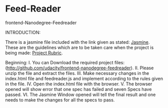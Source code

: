# Feed-Reader
frontend-Nanodegree-Feedreader

INTRODUCTION:

There is a jasmine file included with the link given as stated: [Jasmine](http://jasmine.github.io/).
These are the guidelines which are to be taken care when the project is being made: [Project Rubric](https://review.udacity.com/#!/projects/3442558598/rubric).

Beginning:
I. You can Download the required project files:(http://github.com/udacity/frontend-nanodegree-feedreader).
II. Please unzip the file and extract the files.
III. Make necessary changes in the index.html file and feedreader.js and implement according to the rules given in the file.
IV. Open the index.html file with the browser.
V. The browser opened will show error that one spec has failed and seven Specs have passed.
VI. The Jasmine Window opened will tell the final result and one needs to make the changes for all the specs to pass.
